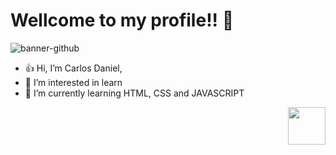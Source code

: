# Wellcome to my profile!!  👋 


![banner-github](https://user-images.githubusercontent.com/70109955/190727148-9949b83e-c449-4f9d-a32e-bdd8d6060bb9.png)


- 👍 Hi, I’m Carlos Daniel, 
- 👀 I’m interested in learn
- 🌱 I’m currently learning HTML, CSS and JAVASCRIPT
 
 <div align="right"> 
   <img src="https://media.giphy.com/media/H7gdwW1UOWyRlVYpwt/giphy.gif" width="60px" height="auto"/>
 </div>
 
<!---
carlodvergara/carlodvergara is a ✨ special ✨ repository because its `README.md` (this file) appears on your GitHub profile.
You can click the Preview link to take a look at your changes.
--->
